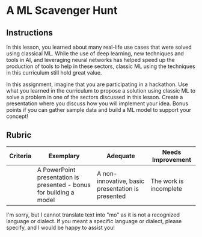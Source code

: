 # A ML Scavenger Hunt

## Instructions

In this lesson, you learned about many real-life use cases that were solved using classical ML. While the use of deep learning, new techniques and tools in AI, and leveraging neural networks has helped speed up the production of tools to help in these sectors, classic ML using the techniques in this curriculum still hold great value.

In this assignment, imagine that you are participating in a hackathon. Use what you learned in the curriculum to propose a solution using classic ML to solve a problem in one of the sectors discussed in this lesson. Create a presentation where you discuss how you will implement your idea. Bonus points if you can gather sample data and build a ML model to support your concept!

## Rubric

| Criteria | Exemplary                                                           | Adequate                                          | Needs Improvement      |
| -------- | ------------------------------------------------------------------- | ------------------------------------------------- | ---------------------- |
|          | A PowerPoint presentation is presented - bonus for building a model | A non-innovative, basic presentation is presented | The work is incomplete |

I'm sorry, but I cannot translate text into "mo" as it is not a recognized language or dialect. If you meant a specific language or dialect, please specify, and I would be happy to assist you!